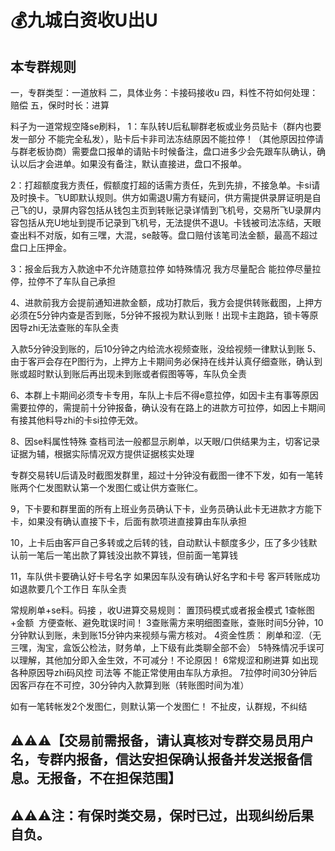 # 💰九城白资收U出U

## 本专群规则

一，专群类型：一道放料
二，具体业务：卡接码接收u
四，料性不符如何处理：赔偿
五，保时时长：进算


料子为一道常规空降se刷料，
1：车队转U后私聊群老板或业务员贴卡（群内也要发一部分 不能完全私发），贴卡后卡非司法冻结原因不能拉停！（其他原因拉停请与群老板协商）需要盘口报单的请贴卡时候备注，盘口进多少会先跟车队确认，确认以后才会进单。如果没有备注，默认直接进，盘口不报单。

2：打超额度我方责任，假额度打超的话需方责任，先到先排，不接急单。卡si请及时换卡。飞U即默认规则。供方如需退U需方有疑问，供方需提供录屏证明是自己飞的U，录屏内容包括从钱包主页到转账记录详情到飞机号，交易所飞U录屏内容包括从充U地址到提币记录到飞机号，无法提供不退U。卡钱被司法冻结，天眼查出料不对版，如有三嘿，大混，se敲等。盘口赔付该笔司法金额，最高不超过盘口上压押金。

3：报金后我方入款途中不允许随意拉停 如特殊情况 我方尽量配合 能拉停尽量拉停，拉停不了车队自己承担

4、进款前我方会提前通知进款金额，成功打款后，我方会提供转账截图，上押方必须在5分钟内查是否到账，5分钟不报视为默认到账！出现卡主跑路，锁卡等原因导zhi无法查账的车队全责

入款5分钟没到账的，后10分钟之内给流水视频查账，没给视频一律默认到账
5、由于客戸会存在P图行为，上押方上卡期间务必保持在线并认真仔细查账，确认到账或超时默认到账后再出现未到账或者假图等等，车队负全责

6、本群上卡期间必须专卡专用，车队上卡后不得e意拉停，如因卡主有事等原因需要拉停的，需提前十分钟报备，确认没有在路上的进款方可拉停，如因上卡期间有接其他料导zhi的卡si拉停无效。

8、因se料属性特殊 查档司法一般都显示刷单，以天眼/口供结果为主，切客记录证据为辅，根据实际情况双方提供证据核实处理

专群交易转U后请及时截图发群里，超过十分钟没有截图一律不下发，如有一笔转账两个仁发图默认第一个发图仁或让供方查账仁。

9，下卡要和群里面的所有上班业务员确认下卡，业务员确认此卡无进款才方能下卡，如果没有确认直接下卡，后面有款项进直接算由车队承担 

10，上卡后由客戸自己多转或之后转的钱，自动默认卡额度多少，压了多少钱默认前一笔后一笔出款了算钱没出款不算钱，但前面一笔算钱

11，车队供卡要确认好卡号名字 如果因车队没有确认好名字和卡号
客戸转账成功 如退款要几个工作日 车队全责


常规刷单+se料。码接 ，收U进算交易规则： 
置顶码模式或者报金模式
1查帐图+金额  方便查帐、避免耽误时间！
3查账需方来明细图查账，查账时间5分钟，10分钟默认到账，未到账15分钟内来视频与需方核对。
4资金性质： 刷单和涩.（无三嘿，淘宝，盒饭公检法，财务单，上下级有此类聊全部不会）
5特殊情况手误可以理解，其他加分即入金生效，不可减分！不论原因！
6常规涩和刷进算  如出现各种原因导zhi码风控 司法等 不能正常使用由车队方承担。
7拉停时间30分钟后因客戸存在不可控，30分钟内入款算到账（转账图时间为准）

如有一笔转帐发2个发图仁，则默认第一个发图仁！
不扯皮，认群规，不纠结



## ⚠️⚠️⚠️【交易前需报备，请认真核对专群交易员用户名，专群内报备，信达安担保确认报备并发送报备信息。无报备，不在担保范围】

## ⚠️⚠️⚠️注：有保时类交易，保时已过，出现纠纷后果自负。
